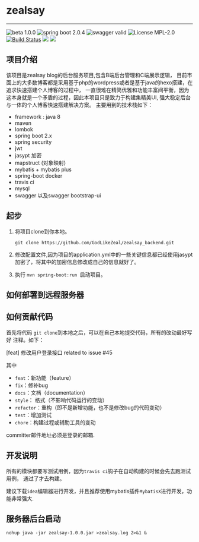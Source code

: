 #  zealsay 
------
 ![beta 1.0.0](https://img.shields.io/badge/beta-1.0.0-ff69b4.svg)
![spring boot 2.0.4](https://img.shields.io/badge/spring%20boot-2.0.4-green.svg) ![swagger valid ](https://img.shields.io/badge/swagger-valid-brightgreen.svg) ![License MPL-2.0](https://img.shields.io/badge/license-MPL--2.0-green.svg)  [![Build Status](https://travis-ci.com/GodLikeZeal/zealsay_backend.svg?branch=master)](https://travis-ci.com/GodLikeZeal/zealsay_backend) [![](https://img.shields.io/docker/stars/zealsay/zealsay_backend.svg)](https://hub.docker.com/r/zealsay/zealsay_backend 'DockerHub') [![](https://img.shields.io/docker/pulls/zealsay/zealsay_backend.svg)](https://hub.docker.com/r/zealsay/zealsay_backend 'DockerHub')

## 项目介绍

该项目是zealsay blog的后台服务项目,包含B端后台管理和C端展示逻辑，
目前市面上的大多数博客都是采用基于php的wordpress或者是基于java的hexo搭建，在追求快速搭建个人博客的过程中，
一直很难在精简优雅和功能丰富间平衡，因为这本身就是一个矛盾的过程，因此本项目只是致力于构建集精美UI,
强大稳定后台与一体的个人博客快速搭建解决方案。
主要用到的技术栈如下：

- framework : java 8
- maven
- lombok
- spring boot 2.x
- spring security
- jwt
- jasypt 加密
- mapstruct (对象映射)
- mybatis + mybatis plus
- spring-boot docker
- travis ci
- mysql
- swagger 以及swagger bootstrap-ui

## 起步

1.  将项目clone到你本地。

    `git clone https://github.com/GodLikeZeal/zealsay_backend.git`
    
2.  修改配置文件,因为项目的application.yml中的一些关键信息都已经使用jasypt加密了，将其中的加密信息修改成自己的信息就好了。
3.  执行 `mvn spring-boot:run `启动项目。

## 如何部署到远程服务器

## 如何贡献代码

首先将代码 `git clone`到本地之后，可以在自己本地提交代码，所有的改动最好写好
注释。如下：

[feat] 修改用户登录接口 related to issue #45

其中

*  `feat`：新功能（feature）
*  `fix`：修补bug
*  `docs`：文档（documentation）
*  `style`： 格式（不影响代码运行的变动）
*  `refactor`：重构（即不是新增功能，也不是修改bug的代码变动）
*  `test`：增加测试
*  `chore`：构建过程或辅助工具的变动

committer邮件地址必须是登录的邮箱.

## 开发说明

所有的模块都要写测试用例，因为`travis ci`钩子在自动构建的时候会先去跑测试用例，
通过了才去构建。

建议下载`idea`编辑器进行开发，并且推荐使用mybatis插件`MybatisX`进行开发，功能非常强大.

## 服务器后台启动

`nohup java -jar zealsay-1.0.0.jar >zealsay.log 2>&1 &`
